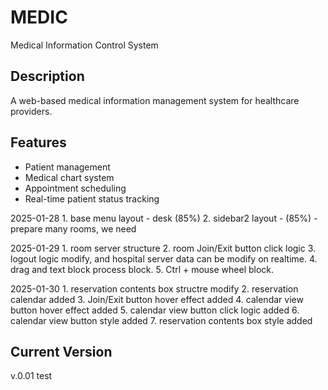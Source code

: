 # MEDIC

Medical Information Control System

## Description
A web-based medical information management system for healthcare providers.

## Features
- Patient management
- Medical chart system
- Appointment scheduling
- Real-time patient status tracking


2025-01-28
    1. base menu layout - desk (85%)
    2. sidebar2 layout - (85%)
        - prepare many rooms, we need

2025-01-29
    1. room server structure
    2. room Join/Exit button click logic
    3. logout logic modify, and hospital server data can be modify on realtime.
    4. drag and text block process block.
    5. Ctrl + mouse wheel block.

2025-01-30
    1. reservation contents box structre modify
    2. reservation calendar added
    3. Join/Exit button hover effect added
    4. calendar view button hover effect added
    5. calendar view button click logic added
    6. calendar view button style added
    7. reservation contents box style added
    

## Current Version
v.0.01 test 